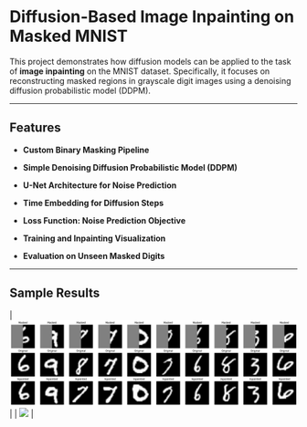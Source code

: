 # Diffusion-Based Image Inpainting on Masked MNIST

This project demonstrates how diffusion models can be applied to the task of **image inpainting** on the MNIST dataset. Specifically, it focuses on reconstructing masked regions in grayscale digit images using a denoising diffusion probabilistic model (DDPM).

---

## Features

- **Custom Binary Masking Pipeline**  

- **Simple Denoising Diffusion Probabilistic Model (DDPM)**  
  
- **U-Net Architecture for Noise Prediction**  

- **Time Embedding for Diffusion Steps**  

- **Loss Function: Noise Prediction Objective**  

- **Training and Inpainting Visualization**  

- **Evaluation on Unseen Masked Digits**  

---

## Sample Results
| ![](samples/output.png) |
| ![](samples/outout_2.png) |


